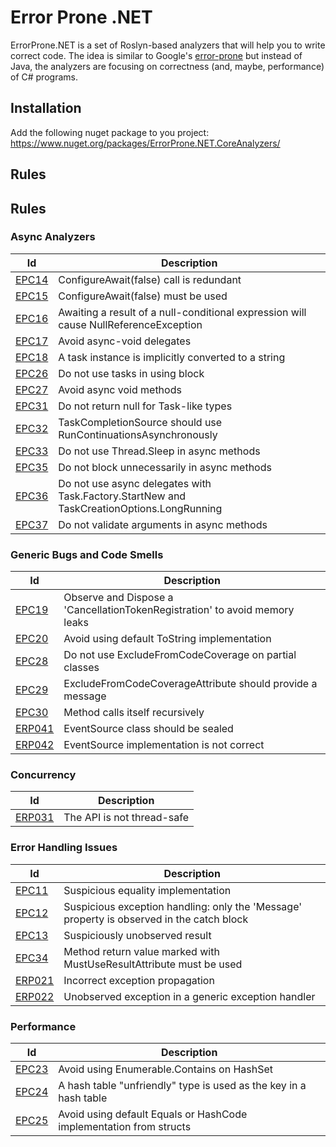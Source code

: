 # Error Prone .NET

ErrorProne.NET is a set of Roslyn-based analyzers that will help you to write correct code. The idea is similar to Google's [error-prone](https://github.com/google/error-prone) but instead of Java, the analyzers are focusing on correctness (and, maybe, performance) of C# programs.

## Installation

Add the following nuget package to you project: https://www.nuget.org/packages/ErrorProne.NET.CoreAnalyzers/

## Rules

## Rules


### Async Analyzers

| Id | Description |
|---|---|
| [EPC14](https://github.com/SergeyTeplyakov/ErrorProne.NET/tree/master/docs/Rules/EPC14.md) | ConfigureAwait(false) call is redundant |
| [EPC15](https://github.com/SergeyTeplyakov/ErrorProne.NET/tree/master/docs/Rules/EPC15.md) | ConfigureAwait(false) must be used |
| [EPC16](https://github.com/SergeyTeplyakov/ErrorProne.NET/tree/master/docs/Rules/EPC16.md) | Awaiting a result of a null-conditional expression will cause NullReferenceException |
| [EPC17](https://github.com/SergeyTeplyakov/ErrorProne.NET/tree/master/docs/Rules/EPC17.md) | Avoid async-void delegates |
| [EPC18](https://github.com/SergeyTeplyakov/ErrorProne.NET/tree/master/docs/Rules/EPC18.md) | A task instance is implicitly converted to a string |
| [EPC26](https://github.com/SergeyTeplyakov/ErrorProne.NET/tree/master/docs/Rules/EPC26.md) | Do not use tasks in using block |
| [EPC27](https://github.com/SergeyTeplyakov/ErrorProne.NET/tree/master/docs/Rules/EPC27.md) | Avoid async void methods |
| [EPC31](https://github.com/SergeyTeplyakov/ErrorProne.NET/tree/master/docs/Rules/EPC31.md) | Do not return null for Task-like types |
| [EPC32](https://github.com/SergeyTeplyakov/ErrorProne.NET/tree/master/docs/Rules/EPC32.md) | TaskCompletionSource should use RunContinuationsAsynchronously |
| [EPC33](https://github.com/SergeyTeplyakov/ErrorProne.NET/tree/master/docs/Rules/EPC33.md) | Do not use Thread.Sleep in async methods |
| [EPC35](https://github.com/SergeyTeplyakov/ErrorProne.NET/tree/master/docs/Rules/EPC35.md) | Do not block unnecessarily in async methods |
| [EPC36](https://github.com/SergeyTeplyakov/ErrorProne.NET/tree/master/docs/Rules/EPC36.md) | Do not use async delegates with Task.Factory.StartNew and TaskCreationOptions.LongRunning |
| [EPC37](https://github.com/SergeyTeplyakov/ErrorProne.NET/tree/master/docs/Rules/EPC37.md) | Do not validate arguments in async methods |

### Generic Bugs and Code Smells

| Id | Description |
|---|---|
| [EPC19](https://github.com/SergeyTeplyakov/ErrorProne.NET/tree/master/docs/Rules/EPC19.md) | Observe and Dispose a 'CancellationTokenRegistration' to avoid memory leaks |
| [EPC20](https://github.com/SergeyTeplyakov/ErrorProne.NET/tree/master/docs/Rules/EPC20.md) | Avoid using default ToString implementation |
| [EPC28](https://github.com/SergeyTeplyakov/ErrorProne.NET/tree/master/docs/Rules/EPC28.md) | Do not use ExcludeFromCodeCoverage on partial classes |
| [EPC29](https://github.com/SergeyTeplyakov/ErrorProne.NET/tree/master/docs/Rules/EPC29.md) | ExcludeFromCodeCoverageAttribute should provide a message |
| [EPC30](https://github.com/SergeyTeplyakov/ErrorProne.NET/tree/master/docs/Rules/EPC30.md) | Method calls itself recursively |
| [ERP041](https://github.com/SergeyTeplyakov/ErrorProne.NET/tree/master/docs/Rules/ERP041.md) | EventSource class should be sealed |
| [ERP042](https://github.com/SergeyTeplyakov/ErrorProne.NET/tree/master/docs/Rules/ERP042.md) | EventSource implementation is not correct |

### Concurrency

| Id | Description |
|---|---|
| [ERP031](https://github.com/SergeyTeplyakov/ErrorProne.NET/tree/master/docs/Rules/ERP031.md) | The API is not thread-safe |

### Error Handling Issues

| Id | Description |
|---|---|
| [EPC11](https://github.com/SergeyTeplyakov/ErrorProne.NET/tree/master/docs/Rules/EPC11.md) | Suspicious equality implementation |
| [EPC12](https://github.com/SergeyTeplyakov/ErrorProne.NET/tree/master/docs/Rules/EPC12.md) | Suspicious exception handling: only the 'Message' property is observed in the catch block |
| [EPC13](https://github.com/SergeyTeplyakov/ErrorProne.NET/tree/master/docs/Rules/EPC13.md) | Suspiciously unobserved result |
| [EPC34](https://github.com/SergeyTeplyakov/ErrorProne.NET/tree/master/docs/Rules/EPC34.md) | Method return value marked with MustUseResultAttribute must be used |
| [ERP021](https://github.com/SergeyTeplyakov/ErrorProne.NET/tree/master/docs/Rules/ERP021.md) | Incorrect exception propagation |
| [ERP022](https://github.com/SergeyTeplyakov/ErrorProne.NET/tree/master/docs/Rules/ERP022.md) | Unobserved exception in a generic exception handler |

### Performance

| Id | Description |
|---|---|
| [EPC23](https://github.com/SergeyTeplyakov/ErrorProne.NET/tree/master/docs/Rules/EPC23.md) | Avoid using Enumerable.Contains on HashSet<T> |
| [EPC24](https://github.com/SergeyTeplyakov/ErrorProne.NET/tree/master/docs/Rules/EPC24.md) | A hash table "unfriendly" type is used as the key in a hash table |
| [EPC25](https://github.com/SergeyTeplyakov/ErrorProne.NET/tree/master/docs/Rules/EPC25.md) | Avoid using default Equals or HashCode implementation from structs |